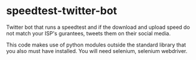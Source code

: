 # speedtest-twitter-bot

Twitter bot that runs a speedtest and if the download and upload speed do not match your ISP's gurantees, tweets them on their social media.

This code makes use of python modules outside the standard library that you also must have installed. You will need selenium, selenium webdriver.
